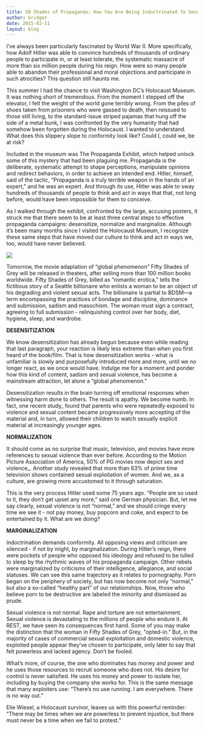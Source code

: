 ```yaml
---
title: 50 Shades of Propaganda: How You Are Being Indoctrinated To Sexual Violence
author: bridget
date: 2015-02-11
layout: blog
---
```


I’ve always been particularly fascinated by World War II. More specifically, how Adolf Hitler was able to convince hundreds of thousands of ordinary people to participate in, or at least tolerate, the systematic massacre of more than six million people during his reign. How were so many people able to abandon their professional and moral objections and participate in such atrocities? This question still haunts me.

This summer I had the chance to visit Washington DC’s Holocaust Museum. It was nothing short of tremendous. From the moment I stepped off the elevator, I felt the weight of the world gone terribly wrong. From the piles of shoes taken from prisoners who were gassed to death, then reissued to those still living, to the standard-issue striped pajamas that hung off the side of a metal bunk, I was confronted by the very humanity that had somehow been forgotten during the Holocaust. I wanted to understand. What does this slippery slope to conformity look like? Could I, could we, be at risk?

Included in the museum was The Propaganda Exhibit, which helped unlock some of this mystery that had been plaguing me. Propaganda is the deliberate, systematic attempt to shape perceptions, manipulate opinions and redirect behaviors, in order to achieve an intended end. Hitler, himself, said of the tactic, “Propaganda is a truly terrible weapon in the hands of an expert,” and he was an expert. And through its use, Hitler was able to sway hundreds of thousands of people to think and act in ways that that, not long before, would have been impossible for them to conceive.

As I walked through the exhibit, confronted by the large, accusing posters, it struck me that there seem to be at least three central steps to effective propaganda campaigns: desensitize, normalize and marginalize. Although it’s been many months since I visited the Holocaust Museum, I recognize these same steps that have moved our culture to think and act in ways we, too, would have never believed.

![](http://iwantrest.com/uploads/iStock_000029189224Small.jpg)

Tomorrow, the movie adaptation of “global phenomenon” Fifty Shades of Grey will be released in theaters, after selling more than 100 million books worldwide. Fifty Shades of Grey, billed as “romantic erotica,” tells the fictitious story of a Seattle billionaire who enlists a woman to be an object of his degrading and violent sexual acts. The billionaire is partial to BDSM—a term encompassing the practices of bondage and discipline, dominance and submission, sadism and masochism. The woman must sign a contract, agreeing to full submission - relinquishing control over her body, diet, hygiene, sleep, and wardrobe.

<b>DESENSITIZATION</b>

We know desensitization has already begun because even while reading that last paragraph, your reaction is likely less extreme than when you first heard of the book/film. That is how desensitization works - what is unfamiliar is slowly and purposefully introduced more and more, until we no longer react, as we once would have. Indulge me for a moment and ponder how this kind of content, sadism and sexual violence, has become a mainstream attraction, let alone a “global phenomenon.”

Desensitization results in the brain turning off emotional responses when witnessing harm done to others. The result is apathy. We become numb. In fact, one recent study_ found that parents who were repeatedly exposed to violence and sexual content became progressively more accepting of the material and, in turn, allowed their children to watch sexually explicit material at increasingly younger ages.

<b>NORMALIZATION</b>

It should come as no surprise that music, television, and movies have more references to sexual violence than ever before. According to the Motion Picture Association of America, 50% of PG movies now depict sex and violence_. Another study revealed that more than 63% of prime time television shows contained sexual exploitation of women. And we, as a culture, are growing more accustomed to it through saturation.

This is the very process Hitler used some 75 years ago. “People are so used to it, they don’t get upset any more,” said one German physician. But, let me say clearly, sexual violence is not “normal,” and we should cringe every time we see it - not pay money, buy popcorn and coke, and expect to be entertained by it. What are we doing?

<b>MARGINALIZATION</b>

Indoctrination demands conformity. All opposing views and criticism are silenced - if not by might, by marginalization. During Hitler’s reign, there were pockets of people who opposed his ideology and refused to be lulled to sleep by the rhythmic waves of his propaganda campaign. Other rebels were marginalized by criticisms of their intelligence, allegiance, and social statuses. We can see this same trajectory as it relates to pornography. Porn began on the periphery of society, but has now become not only “normal,” but also a so-called “healthy part” of our relationships. Now, those who believe porn to be destructive are labeled the minority and dismissed as prude.

Sexual violence is not normal. Rape and torture are not entertainment. Sexual violence is devastating to the millions of people who endure it. At REST, we have seen its consequences first hand. Some of you may make the distinction that the woman in Fifty Shades of Grey, "opted-in.” But, in the majority of cases of commercial sexual exploitation and domestic violence, exploited people appear they’ve chosen to participate, only later to say that felt powerless and lacked agency. Don’t be fooled.

What’s more, of course, the one who dominates has money and power and he uses those resources to recruit someone who does not. His desire for control is never satisfied. He uses his money and power to isolate her, including by buying the company she works for. This is the same message that many exploiters use: “There’s no use running. I am everywhere. There is no way out.”

Elie Wiesel, a Holocaust survivor, leaves us with this powerful reminder: “There may be times when we are powerless to prevent injustice, but there must never be a time when we fail to protest.”
